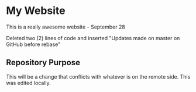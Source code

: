 # My Website

This is a really awesome website - September 28

Deleted two (2) lines of code and inserted "Updates made on master on GitHub before rebase"

## Repository Purpose

This will be a change that conflicts
with whatever is on the remote side.
This was edited locally.